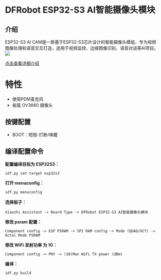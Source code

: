 # DFRobot ESP32-S3 AI智能摄像头模块

## 介绍
ESP32-S3 AI CAM是一款基于ESP32-S3芯片设计的智能摄像头模组，专为视频图像处理和语音交互打造，适用于视频监控、边缘图像识别、语音对话等AI项目。
![](https://ws.dfrobot.com.cn/FsTrGbrX2NZAwzWS8OSQGOGikuYA)

[点击查看详细介绍](https://wiki.dfrobot.com.cn/SKU_DFR1154_ESP32_S3_AI_CAM)


# 特性
* 使用PDM麦克风
* 板载 OV3660 摄像头

## 按键配置
* BOOT：短按-打断/唤醒

## 编译配置命令

**配置编译目标为 ESP32S3：**

```bash
idf.py set-target esp32s3
```

**打开 menuconfig：**

```bash
idf.py menuconfig
```

**选择板子：**

```
Xiaozhi Assistant -> Board Type -> DFRobot ESP32-S3 AI智能摄像头模块
```

**修改 psram 配置：**

```
Component config -> ESP PSRAM -> SPI RAM config -> Mode (QUAD/OCT) -> Octal Mode PSRAM
```

**修改 WiFi 发射功率 为 10：**

```
Component config -> PHY -> (10)Max WiFi TX power (dBm)
```

**编译：**

```bash
idf.py build
```